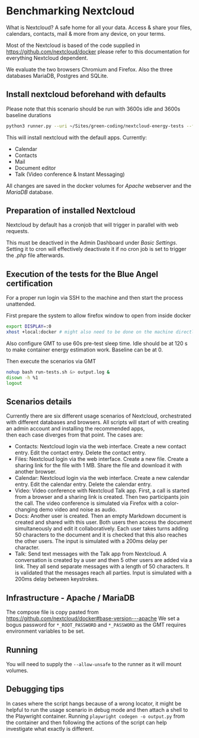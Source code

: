 # Benchmarking Nextcloud

What is Nextcloud? A safe home for all your data. Access & share your files, calendars, contacts, mail & more from any device, on your terms.

Most of the Nextcloud is based of the code supplied in <https://github.com/nextcloud/docker> please refer to this documentation for everything Nextcloud dependent.

We evaluate the two browsers Chromium and Firefox. Also the three databases MariaDB, Postgres and SQLite.

## Install nextcloud beforehand with defaults

Please note that this scenario should be run with 3600s idle and 3600s baseline durations

```bash
python3 runner.py --uri ~/Sites/green-coding/nextcloud-energy-tests --filename usage_scenario-mariadb-install-firefox.yml --dev-no-optimizations --allow-unsafe --name "Nextcloud Blue Angel - Install"
```

This will install nextcloud with the defaull apps. Currently:
- Calendar
- Contacts
- Mail
- Document editor
- Talk (Video conference & Instant Messaging)

All changes are saved in the docker volumes for *Apache* webserver and the *MariaDB* database.

## Preparation of installed Nextcloud

Nextcloud by default has a cronjob that will trigger in parallel with web requests.

This must be deactived in the Admin Dashboard under *Basic Settings*. Setting it to cron will effectively 
deactivate it if no cron job is set to trigger the *.php* file afterwards.

## Execution of the tests for the Blue Angel certification

For a proper run login via SSH to the machine and then start the process unattended.

First prepare the system to allow firefox window to open from inside docker

```bash
export DISPLAY=:0
xhost +local:docker # might also need to be done on the machine directly. Not only via ssh
```

Also configure GMT to use 60s pre-test sleep time. Idle should be at 120 s to make container energy estimation work.
Baseline can be at 0.

Then execute the scenarios via GMT
```bash
nohup bash run-tests.sh &> output.log &
disown -h %1
logout
```

## Scenarios details

Currently there are six different usage scenarios of Nextcloud, orchestrated with different databases and browsers.
All scripts will start of with creating an admin account and installing the recommended apps,  
then each case diverges from that point.
The cases are:

- Contacts: Nextcloud login via the web interface. Create a new contact entry. Edit the contact entry. Delete the contact entry.
- Files: Nextcloud login via the web interface. Create a new file. Create a sharing link for the file with 1 MB. Share the file and download it with another browser.
- Calendar: Nextcloud login via the web interface. Create a new calendar entry. Edit the calendar entry. Delete the calendar entry.
- Video: Video conference with Nextcloud Talk app. First, a call is started from a browser and a sharing link is created. Then two participants join the call. The video conference is simulated via Firefox with a color-changing demo video and noise as audio.
- Docs: Another user is created. Then an empty Markdown document is created and shared with this user. Both users then access the document simultaneously and edit it collaboratively. Each user takes turns adding 50 characters to the document and it is checked that this also reaches the other users. The input is simulated with a 200ms delay per character.
- Talk: Send text messages with the Talk app from Nextcloud. A conversation is created by a user and then 5 other users are added via a link. They all send separate messages with a length of 50 characters. It is validated that the messages reach all parties. Input is simulated with a 200ms delay between keystrokes.

## Infrastructure - Apache / MariaDB

The compose file is copy pasted from <https://github.com/nextcloud/docker#base-version---apache>
We set a bogus password for `*_ROOT_PASSWORD` and `*_PASSWORD` as the GMT requires environment variables to be set.

## Running

You will need to supply the `--allow-unsafe` to the runner as it will mount volumes.

## Debugging tips


In cases where the script hangs because of a wrong locator, it might be helpful to run the usage scenario in debug mode and then attach a shell to the Playwright container.
Running `playwright codegen -o output.py` from the container and then following the actions of the script can help investigate what exactly is different.
